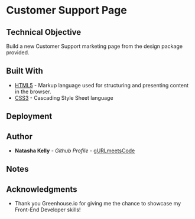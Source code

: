# Customer Support Page


## Technical Objective

Build a new Customer Support marketing page from the design package provided.


## Built With

* [HTML5](https://www.w3schools.com/html/html5_intro.asp) - Markup language used for structuring and presenting content in the browser.
* [CSS3](https://developer.mozilla.org/en-US/docs/Web/CSS/CSS3) - Cascading Style Sheet language


## Deployment



## Author

* **Natasha Kelly** - *Github Profile* - [gURLmeetsCode](https://github.com/gURLmeetsCode)


## Notes



## Acknowledgments

* Thank you Greenhouse.io for giving me the chance to showcase my Front-End Developer skills!
